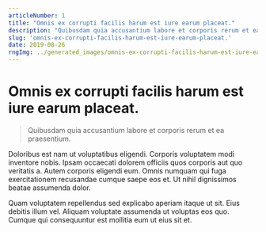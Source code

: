 ```yaml
---
articleNumber: 1
title: "Omnis ex corrupti facilis harum est iure earum placeat."
description: "Quibusdam quia accusantium labore et corporis rerum et ea praesentium."
slug: 'omnis-ex-corrupti-facilis-harum-est-iure-earum-placeat.'
date: 2019-08-26
rngImg: ../generated_images/omnis-ex-corrupti-facilis-harum-est-iure-earum-placeat..jpg
---
```


# Omnis ex corrupti facilis harum est iure earum placeat.

> Quibusdam quia accusantium labore et corporis rerum et ea praesentium.

Doloribus est nam ut voluptatibus eligendi. Corporis voluptatem modi inventore nobis. Ipsam occaecati dolorem officiis quos corporis aut quo veritatis a. Autem corporis eligendi eum. Omnis numquam qui fuga exercitationem recusandae cumque saepe eos et. Ut nihil dignissimos beatae assumenda dolor.
 Quam voluptatem repellendus sed explicabo aperiam itaque ut sit. Eius debitis illum vel. Aliquam voluptate assumenda ut voluptas eos quo. Cumque qui consequuntur est mollitia eum ut eius sit et.
